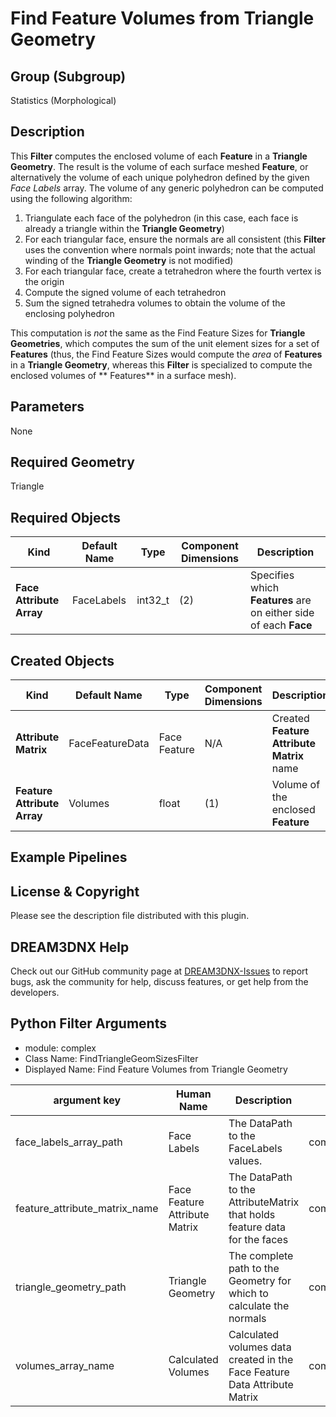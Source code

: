 # Find Feature Volumes from Triangle Geometry

## Group (Subgroup)

Statistics (Morphological)

## Description

This **Filter** computes the enclosed volume of each **Feature** in a **Triangle Geometry**. The result is the volume of
each surface meshed **Feature**, or alternatively the volume of each unique polyhedron defined by the given _Face
Labels_ array. The volume of any generic polyhedron can be computed using the following algorithm:

1. Triangulate each face of the polyhedron (in this case, each face is already a triangle within the **Triangle
   Geometry**)
2. For each triangular face, ensure the normals are all consistent (this **Filter** uses the convention where normals
   point inwards; note that the actual winding of the **Triangle Geometry** is not modified)
3. For each triangular face, create a tetrahedron where the fourth vertex is the origin
4. Compute the signed volume of each tetrahedron
5. Sum the signed tetrahedra volumes to obtain the volume of the enclosing polyhedron

This computation is *not* the same as the Find Feature Sizes for **Triangle Geometries**, which computes the sum of the
unit element sizes for a set of **Features** (thus, the Find Feature Sizes would compute the _area_
of **Features** in a **Triangle Geometry**, whereas this **Filter** is specialized to compute the enclosed volumes of **
Features** in a surface mesh).

## Parameters

None

## Required Geometry

Triangle

## Required Objects

| Kind                     | Default Name | Type    | Component Dimensions | Description                                                      |
|--------------------------|--------------|---------|----------------------|------------------------------------------------------------------|
| **Face Attribute Array** | FaceLabels   | int32_t | (2)                  | Specifies which **Features** are on either side of each **Face** |

## Created Objects

| Kind                        | Default Name    | Type         | Component Dimensions | Description                               |
|-----------------------------|-----------------|--------------|----------------------|-------------------------------------------|
| **Attribute Matrix**        | FaceFeatureData | Face Feature | N/A                  | Created **Feature Attribute Matrix** name |
| **Feature Attribute Array** | Volumes         | float        | (1)                  | Volume of the enclosed **Feature**        |

## Example Pipelines

## License & Copyright

Please see the description file distributed with this plugin.

## DREAM3DNX Help

Check out our GitHub community page at [DREAM3DNX-Issues](https://github.com/BlueQuartzSoftware/DREAM3DNX-Issues) to report bugs, ask the community for help, discuss features, or get help from the developers.

## Python Filter Arguments

+ module: complex
+ Class Name: FindTriangleGeomSizesFilter
+ Displayed Name: Find Feature Volumes from Triangle Geometry

| argument key | Human Name | Description | Parameter Type |
|--------------|------------|-------------|----------------|
| face_labels_array_path | Face Labels | The DataPath to the FaceLabels values. | complex.ArraySelectionParameter |
| feature_attribute_matrix_name | Face Feature Attribute Matrix | The DataPath to the AttributeMatrix that holds feature data for the faces | complex.DataGroupSelectionParameter |
| triangle_geometry_path | Triangle Geometry | The complete path to the Geometry for which to calculate the normals | complex.GeometrySelectionParameter |
| volumes_array_name | Calculated Volumes | Calculated volumes data created in the Face Feature Data Attribute Matrix | complex.DataObjectNameParameter |

